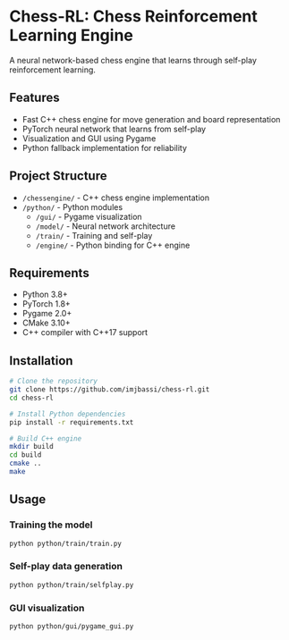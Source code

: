 # Chess-RL: Chess Reinforcement Learning Engine

A neural network-based chess engine that learns through self-play reinforcement learning.

## Features

- Fast C++ chess engine for move generation and board representation
- PyTorch neural network that learns from self-play
- Visualization and GUI using Pygame
- Python fallback implementation for reliability

## Project Structure

- `/chessengine/` - C++ chess engine implementation
- `/python/` - Python modules
  - `/gui/` - Pygame visualization
  - `/model/` - Neural network architecture
  - `/train/` - Training and self-play
  - `/engine/` - Python binding for C++ engine

## Requirements

- Python 3.8+
- PyTorch 1.8+
- Pygame 2.0+
- CMake 3.10+
- C++ compiler with C++17 support

## Installation

```bash
# Clone the repository
git clone https://github.com/imjbassi/chess-rl.git
cd chess-rl

# Install Python dependencies
pip install -r requirements.txt

# Build C++ engine
mkdir build
cd build
cmake ..
make
```

## Usage

### Training the model
```bash
python python/train/train.py
```

### Self-play data generation
```bash
python python/train/selfplay.py
```

### GUI visualization
```bash
python python/gui/pygame_gui.py
```